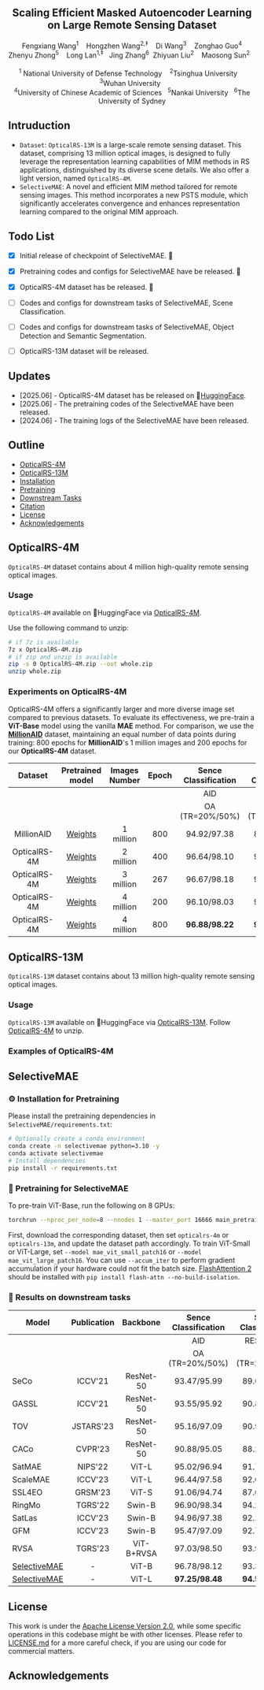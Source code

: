 
<p align="center">

  <h2 align="center"><strong>Scaling Efficient Masked Autoencoder Learning on Large Remote Sensing Dataset</strong></h2>

  <p align="center">
     Fengxiang Wang<sup>1</sup>&nbsp;&nbsp;&nbsp;
    Hongzhen Wang<sup>2,‡</sup>&nbsp;&nbsp;&nbsp;
    Di Wang<sup>3</sup>&nbsp;&nbsp;&nbsp;
    Zonghao Guo<sup>4</sup></br>
    Zhenyu Zhong<sup>5</sup>&nbsp;&nbsp;&nbsp;
    Long Lan<sup>1,‡</sup>&nbsp;&nbsp;
    Jing Zhang<sup>6</sup>&nbsp
    Zhiyuan Liu<sup>2</sup> &nbsp;&nbsp;
    Maosong Sun<sup>2</sup>&nbsp;&nbsp;&nbsp;
    </br></br>
  <sup>1</sup> National University of Defense Technology&nbsp;&nbsp;&nbsp;
  <sup>2</sup>Tsinghua University &nbsp;&nbsp;&nbsp;
  <sup>3</sup>Wuhan University&nbsp;&nbsp;</br>
<sup>4</sup>University of Chinese Academic of Sciences&nbsp;&nbsp;
<sup>5</sup>Nankai University&nbsp;&nbsp;
<sup>6</sup>The University of Sydney
  </p>

## Intruduction
-  `Dataset`: `OpticalRS-13M` is a large-scale remote sensing dataset. This dataset, comprising 13 million optical images, 
is designed to fully leverage the representation learning capabilities of MIM methods in RS applications, distinguished by its diverse scene details. We also offer a light version, named `OpticalRS-4M`.</br>
- `SelectiveMAE`: A novel and efficient MIM method tailored for remote sensing images. This method incorporates a new PSTS module,
which significantly accelerates convergence and enhances representation learning compared to the original MIM approach.


## Todo List
- [x] Initial release of checkpoint of SelectiveMAE. 🚀
- [x] Pretraining codes and configs for SelectiveMAE have be released. 🚀
- [x] OpticalRS-4M dataset has be released. 🚀
- [ ] Codes and configs for downstream tasks of SelectiveMAE, Scene Classification. 
- [ ] Codes and configs for downstream tasks of SelectiveMAE, Object Detection and Semantic Segmentation. 
- [ ] OpticalRS-13M dataset will be released. 


## Updates
- \[2025.06\] - OpticalRS-4M dataset has be released on 🤗[HuggingFace](https://huggingface.co/datasets/initiacms/OpticalRS-4M).
- \[2025.06\] - The pretraining codes of the SelectiveMAE have been released.
- \[2024.06\] - The training logs of the SelectiveMAE have been released.



## Outline

- [OpticalRS-4M](#OpticalRS-4M)
- [OpticalRS-13M](#OpticalRS-13M)
- [Installation](#gear-installation)
- [Pretraining](#blue_car-Pretraining)
- [Downstream Tasks](#rocket-Results-on-downstream-tasks)
- [Citation](#citation)
- [License](#license)
- [Acknowledgements](#acknowledgements)


## OpticalRS-4M
 `OpticalRS-4M` dataset contains about 4 million high-quality remote sensing optical images.

### Usage
`OpticalRS-4M` available on 🤗HuggingFace via [OpticalRS-4M](https://huggingface.co/datasets/initiacms/OpticalRS-4M).

Use the following command to unzip:
```bash
# if 7z is available
7z x OpticalRS-4M.zip
# if zip and unzip is available
zip -s 0 OpticalRS-4M.zip --out whole.zip
unzip whole.zip
```

### Experiments on OpticalRS-4M
OpticalRS-4M offers a significantly larger and more diverse image set compared to previous datasets. To evaluate its effectiveness, we pre-train a **ViT-Base** model using the vanilla **MAE** method. 
For comparison, we use the [**MillionAID**](https://captain-whu.github.io/DiRS/) dataset, maintaining an equal number of data points during training: 800 epochs for **MillionAID**'s 1 million images and 200 epochs for our **OpticalRS-4M** dataset.

|  Dataset   | Pretrained model | Images Number | Epoch | Sence  Classification |    Sence  Classification    |    Object  Detection      |     Object  Detection    | Semantic Segmentation | Semantic Segmentation|
|:----------:|:----------------:|:-------------:|:-----:|:---------------------:|:---------------------------:|:-------------------------:|:-----------------:|:--------:|:------------:|
|            |                  |               |       |          AID          |          RESISC-45          |           DIOR            |      DIOR-R       |  LoveDA  |  SpaceNetv1  |
|            |                  |               |       |  OA (TR=20%/50%)    |       OA (TR=20%/50%)       |           mAP50           |       mAP50       |   mIoU   |      mF1     |
| MillionAID |     [Weights](https://pan.baidu.com/s/1OCl7whWnYoyrAI8zha_Kbg?pwd=0330)      |   1 million   |  800  |      94.92/97.38      |         89.20/93.60         |           71.80           |       62.33       |   51.24  |     79.24    |
|   OpticalRS-4M    |     [Weights](https://pan.baidu.com/s/1-6HBRbAyHMUrTSwcSOIhyw?pwd=0330)      |   2 million   |  400  |      96.64/98.10      |         91.80/94.31         |           73.90           |       65.95       |   52.86  |     79.37    |
|   OpticalRS-4M    |     [Weights](https://pan.baidu.com/s/1S_oTibDouAi-VrmESn7qPg?pwd=0330)      |   3 million   |  267  |      96.67/98.18      |         92.24/94.41         |           75.40           |       67.07       |   52.39  |     79.37    |
|   OpticalRS-4M    |     [Weights](https://pan.baidu.com/s/1zmS24CqFo44Rkkkl2YqeaQ?pwd=0330)      |   4 million   |  200  |      96.10/98.03      |         92.38/94.30         |           74.70           |       66.26       |   52.75  |     79.23    |
|   OpticalRS-4M    |     [Weights](https://pan.baidu.com/s/1Qrgtv7Dotfb_QQ2GCk6bog?pwd=0330)      |   4 million   |  800  |      **96.88/98.22**      |         **92.44/94.43**         |           **75.40**           |      **67.35**       |   **52.80**  |    **79.41**    |


## OpticalRS-13M
 `OpticalRS-13M` dataset contains about 13 million high-quality remote sensing optical images.

### Usage
`OpticalRS-13M` available on 🤗HuggingFace via [OpticalRS-13M](https://huggingface.co/datasets/initiacms/OpticalRS-13M). Follow [OpticalRS-4M](#usage) to unzip.

### Examples of OpticalRS-4M

## SelectiveMAE

### :gear: Installation for Pretraining
Please install the pretraining dependencies in `SelectiveMAE/requirements.txt`:
```sh
# Optionally create a conda environment
conda create -n selectivemae python=3.10 -y
conda activate selectivemae
# Install dependencies
pip install -r requirements.txt
```

###  :blue_car:  Pretraining for SelectiveMAE

To pre-train ViT-Base, run the following on 8 GPUs:
```sh
torchrun --nproc_per_node=8 --nnodes 1 --master_port 16666 main_pretrain.py --batch_size 256 --selectivemae --dataset opticalrs-4m --dataset_path 'your_dataset_path' --model mae_vit_base_patch16 --output_dir output --norm_pix_loss --blr 1.5e-4 --weight_decay 0.05  --num_workers 12  --decoder_depth 12 --mask_ratio 0.85 --kept_mask_ratio 0.25 --epochs 800 --warmup_epochs 30
```
First, download the corresponding dataset, then set `opticalrs-4m` or `opticalrs-13m`, and update the dataset path accordingly. To train ViT-Small or ViT-Large, set `--model mae_vit_small_patch16` or `--model mae_vit_large_patch16`. You can use `--accum_iter` to perform gradient accumulation if your hardware could not fit the batch size. [FlashAttention 2](https://github.com/Dao-AILab/flash-attention) should be installed with `pip install flash-attn --no-build-isolation`.


### :rocket: Results on downstream tasks

| Model        | Publication |  Backbone  | Sence  Classification | Sence  Classification  |   Object Detection  |      Object Detection        |   Semantic Segmentation   |    Semantic Segmentation         |
|--------------|:-----------:|:----------:|:---------------------:|:-----------------:|:----------:|:----------:|:------------:|:----------:|
|              |             |            |          AID          |     RESISC-45     |    DIOR    |   DIOR-R   |    LoveDA    | SpaceNetv1 |
|              |             |            |    OA (TR=20%/50%)    | OA (TR=20%/50%)   |   mAP50    | mAP50      |     mIoU     |   mF1      |
| SeCo         |   ICCV'21   |  ResNet-50 |      93.47/95.99      |    89.64/92.91    |      -     |      -     |     43.63    |    77.09   |
| GASSL        |   ICCV'21   |  ResNet-50 |      93.55/95.92      |    90.86/93.06    |    67.40   |    65.65   |     48.76    |    78.51   |
| TOV          |  JSTARS'23  |  ResNet-50 |      95.16/97.09      |    90.97/93.79    |    70.16   |    66.33   |     49.70    |      -     |
| CACo         |   CVPR'23   |  ResNet-50 |      90.88/95.05      |    88.28/91.94    |    66.91   |    64.10   |     48.89    |    77.94   |
| SatMAE       |   NIPS'22   |    ViT-L   |      95.02/96.94      |    91.72/94.10    |    70.89   |    65.66   |       -      |    78.07   |
| ScaleMAE     |   ICCV'23   |    ViT-L   |      96.44/97.58      |    92.63/95.04    |    73.81   |    66.47   |       -      |      -     |
| SSL4EO       |   GRSM'23   |    ViT-S   |      91.06/94.74      |    87.60/91.27    |    64.82   |    61.23   |       -      |      -     |
| RingMo       |   TGRS'22   |   Swin-B   |      96.90/98.34      |    94.25/95.67    |    75.90   |      -     |       -      |      -     |
| SatLas       |   ICCV'23   |   Swin-B   |      94.96/97.38      |    92.16/94.70    |    74.10   |    67.59   |       -      |      -     |
| GFM          |   ICCV'23   |   Swin-B   |      95.47/97.09      |    92.73/94.64    |    72.84   |    67.67   |       -      |      -     |
| RVSA         |   TGRS'23   | ViT-B+RVSA |      97.03/98.50      |    93.93/95.69    |    75.80   |    68.06   |     51.95    |      -     |
| [SelectiveMAE](https://pan.baidu.com/s/1Y4WBj35-HAKeZJe125TG8Q?pwd=0330) |      -      |    ViT-B   |      96.78/98.12      |    93.35/94.58    |    75.70   |    67.78   |     53.05    |   **79.50**  |
| [SelectiveMAE ](https://pan.baidu.com/s/1miSlmoeZLjzc_WgXE87Fxg?pwd=0330)|      -      |    ViT-L   |     **97.25/98.48**     |    **94.57/95.77**    |   **77.80**  |    **70.31**   |     **54.31**  |    79.46   |

## License

This work is under the [Apache License Version 2.0](https://www.apache.org/licenses/LICENSE-2.0), while some specific operations in this codebase might be with other licenses. Please refer to [LICENSE.md](docs/LICENSE.md) for a more careful check, if you are using our code for commercial matters.

## Acknowledgements
